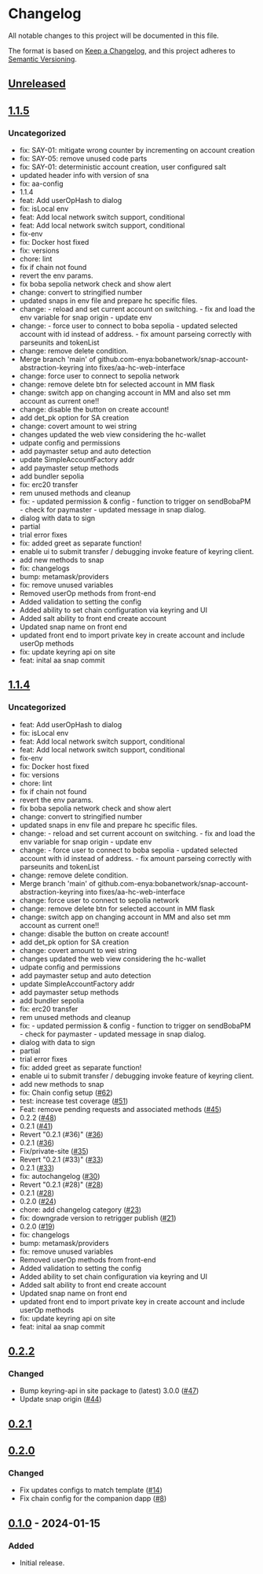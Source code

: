 # Changelog
All notable changes to this project will be documented in this file.

The format is based on [Keep a Changelog](https://keepachangelog.com/en/1.0.0/),
and this project adheres to [Semantic Versioning](https://semver.org/spec/v2.0.0.html).

## [Unreleased]

## [1.1.5]
### Uncategorized
- fix: SAY-01: mitigate wrong counter by incrementing on account creation
- fix: SAY-05: remove unused code parts
- fix: SAY-01: deterministic account creation, user configured salt
- updated header info with version of sna
- fix: aa-config
- 1.1.4
- feat: Add userOpHash to dialog
- fix: isLocal env
- feat: Add local network switch support, conditional
- feat: Add local network switch support, conditional
- fix-env
- fix: Docker host fixed
- fix: versions
- chore: lint
- fix if chain not found
- revert the env params.
- fix boba sepolia network check and show alert
- change: convert to stringified number
- updated snaps in env file and prepare hc specific files.
- change: - reload and set current account on switching. - fix and load the env variable for snap origin - update env
- change: - force user to connect to boba sepolia - updated selected account with id instead of address. - fix amount parseing correctly with parseunits and tokenList
- change: remove delete condition.
- Merge branch 'main' of github.com-enya:bobanetwork/snap-account-abstraction-keyring into fixes/aa-hc-web-interface
- change: force user to connect to sepolia network
- change: remove delete btn for selected account in MM flask
- change: switch app on changing account in MM and also set mm account as current one!!
- change: disable the button on create account!
- add det_pk option for SA creation
- change: covert amount to wei string
- changes updated the web view considering the hc-wallet
- udpate config and permissions
- add paymaster setup and auto detection
- update SimpleAccountFactory addr
- add paymaster setup methods
- add bundler sepolia
- fix: erc20 transfer
- rem unused methods and cleanup
- fix: - updated permission & config - function to trigger on sendBobaPM - check for paymaster - updated message in snap dialog.
- dialog with data to sign
- partial
- trial error fixes
- fix: added greet as separate function!
- enable ui to submit transfer / debugging invoke feature of keyring client.
- add new methods to snap
- fix: changelogs
- bump: metamask/providers
- fix: remove unused variables
- Removed userOp methods from front-end
- Added validation to setting the config
- Added ability to set chain configuration via keyring and UI
- Added salt ability to front end create account
- Updated snap name on front end
- updated front end to import private key in create account and include userOp methods
- fix: update keyring api on site
- feat: inital aa snap commit

## [1.1.4]
### Uncategorized
- feat: Add userOpHash to dialog
- fix: isLocal env
- feat: Add local network switch support, conditional
- feat: Add local network switch support, conditional
- fix-env
- fix: Docker host fixed
- fix: versions
- chore: lint
- fix if chain not found
- revert the env params.
- fix boba sepolia network check and show alert
- change: convert to stringified number
- updated snaps in env file and prepare hc specific files.
- change: - reload and set current account on switching. - fix and load the env variable for snap origin - update env
- change: - force user to connect to boba sepolia - updated selected account with id instead of address. - fix amount parseing correctly with parseunits and tokenList
- change: remove delete condition.
- Merge branch 'main' of github.com-enya:bobanetwork/snap-account-abstraction-keyring into fixes/aa-hc-web-interface
- change: force user to connect to sepolia network
- change: remove delete btn for selected account in MM flask
- change: switch app on changing account in MM and also set mm account as current one!!
- change: disable the button on create account!
- add det_pk option for SA creation
- change: covert amount to wei string
- changes updated the web view considering the hc-wallet
- udpate config and permissions
- add paymaster setup and auto detection
- update SimpleAccountFactory addr
- add paymaster setup methods
- add bundler sepolia
- fix: erc20 transfer
- rem unused methods and cleanup
- fix: - updated permission & config - function to trigger on sendBobaPM - check for paymaster - updated message in snap dialog.
- dialog with data to sign
- partial
- trial error fixes
- fix: added greet as separate function!
- enable ui to submit transfer / debugging invoke feature of keyring client.
- add new methods to snap
- fix: Chain config setup ([#62](https://github.com/bobanetwork/snap-account-abstraction-keyring/pull/62))
- test: increase test coverage ([#51](https://github.com/bobanetwork/snap-account-abstraction-keyring/pull/51))
- Feat: remove pending requests and associated methods ([#45](https://github.com/bobanetwork/snap-account-abstraction-keyring/pull/45))
- 0.2.2 ([#48](https://github.com/bobanetwork/snap-account-abstraction-keyring/pull/48))
- 0.2.1 ([#41](https://github.com/bobanetwork/snap-account-abstraction-keyring/pull/41))
- Revert "0.2.1 (#36)" ([#36](https://github.com/bobanetwork/snap-account-abstraction-keyring/pull/36))
- 0.2.1 ([#36](https://github.com/bobanetwork/snap-account-abstraction-keyring/pull/36))
- Fix/private-site ([#35](https://github.com/bobanetwork/snap-account-abstraction-keyring/pull/35))
- Revert "0.2.1 (#33)" ([#33](https://github.com/bobanetwork/snap-account-abstraction-keyring/pull/33))
- 0.2.1 ([#33](https://github.com/bobanetwork/snap-account-abstraction-keyring/pull/33))
- fix: autochangelog ([#30](https://github.com/bobanetwork/snap-account-abstraction-keyring/pull/30))
- Revert "0.2.1 (#28)" ([#28](https://github.com/bobanetwork/snap-account-abstraction-keyring/pull/28))
- 0.2.1 ([#28](https://github.com/bobanetwork/snap-account-abstraction-keyring/pull/28))
- 0.2.0 ([#24](https://github.com/bobanetwork/snap-account-abstraction-keyring/pull/24))
- chore: add changelog category ([#23](https://github.com/bobanetwork/snap-account-abstraction-keyring/pull/23))
- fix: downgrade version to retrigger publish ([#21](https://github.com/bobanetwork/snap-account-abstraction-keyring/pull/21))
- 0.2.0 ([#19](https://github.com/bobanetwork/snap-account-abstraction-keyring/pull/19))
- fix: changelogs
- bump: metamask/providers
- fix: remove unused variables
- Removed userOp methods from front-end
- Added validation to setting the config
- Added ability to set chain configuration via keyring and UI
- Added salt ability to front end create account
- Updated snap name on front end
- updated front end to import private key in create account and include userOp methods
- fix: update keyring api on site
- feat: inital aa snap commit

## [0.2.2]
### Changed
- Bump keyring-api in site package to (latest) 3.0.0 ([#47](https://github.com/MetaMask/snap-account-abstraction-keyring/pull/47))
- Update snap origin ([#44](https://github.com/MetaMask/snap-account-abstraction-keyring/pull/44))

## [0.2.1]

## [0.2.0]
### Changed
- Fix updates configs to match template ([#14](https://github.com/MetaMask/snap-account-abstraction-keyring/pull/14))
- Fix chain config for the companion dapp ([#8](https://github.com/MetaMask/snap-account-abstraction-keyring/pull/8))

## [0.1.0] - 2024-01-15
### Added
- Initial release.

[Unreleased]: https://github.com/bobanetwork/snap-account-abstraction-keyring-hc/compare/v1.1.5...HEAD
[1.1.5]: https://github.com/bobanetwork/snap-account-abstraction-keyring-hc/compare/v1.1.4...v1.1.5
[1.1.4]: https://github.com/bobanetwork/snap-account-abstraction-keyring-hc/compare/v0.2.2...v1.1.4
[0.2.2]: https://github.com/bobanetwork/snap-account-abstraction-keyring-hc/compare/v0.2.1...v0.2.2
[0.2.1]: https://github.com/bobanetwork/snap-account-abstraction-keyring-hc/compare/v0.2.0...v0.2.1
[0.2.0]: https://github.com/bobanetwork/snap-account-abstraction-keyring-hc/compare/v0.1.0...v0.2.0
[0.1.0]: https://github.com/bobanetwork/snap-account-abstraction-keyring-hc/releases/tag/v0.1.0
